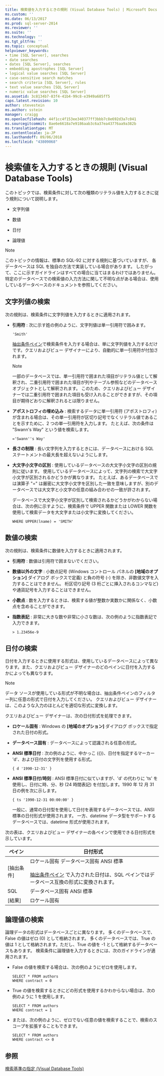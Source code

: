 ```yaml
---
title: 検索値を入力するときの規則 (Visual Database Tools) | Microsoft Docs
ms.custom: ''
ms.date: 06/13/2017
ms.prod: sql-server-2014
ms.reviewer: ''
ms.suite: ''
ms.technology: ''
ms.tgt_pltfrm: ''
ms.topic: conceptual
helpviewer_keywords:
- time [SQL Server], searches
- date searches
- dates [SQL Server], searches
- embedding apostrophes [SQL Server]
- logical value searches [SQL Server]
- case-sensitive search matches
- search criteria [SQL Server], rules
- text value searches [SQL Server]
- numeric value searches [SQL Server]
ms.assetid: 3c8134b7-83f4-41b4-99c8-e3949a685ff5
caps.latest.revision: 10
author: stevestein
ms.author: sstein
manager: craigg
ms.openlocfilehash: 44f1cc4f153ee340377ff3bbb7c8e692d3a7c041
ms.sourcegitcommit: 8ae6e6618a7e9186aab3c6a37ea43776aa9a382b
ms.translationtype: MT
ms.contentlocale: ja-JP
ms.lasthandoff: 09/06/2018
ms.locfileid: "43809068"
---
```

# <a name="rules-for-entering-search-values-visual-database-tools"></a>検索値を入力するときの規則 (Visual Database Tools)
  このトピックでは、検索条件に対して次の種類のリテラル値を入力するときに従う規則について説明します。  
  
-   文字列値  
  
-   数値  
  
-   日付  
  
-   論理値  
  
> [!NOTE]  
>  このトピックの情報は、標準の SQL-92 に対する規則に基づいていますが、 各データベースは SQL を独自の方法で実装している場合があります。 したがって、ここに示すガイドラインはすべての場合に当てはまるわけではありません。 特定のデータベースでの検索値の入力方法に関して不明な点がある場合は、使用しているデータベースのドキュメントを参照してください。  
  
## <a name="searching-on-text-values"></a>文字列値の検索  
 次の規則は、検索条件に文字列値を入力するときに適用されます。  
  
-   **引用符** : 次に示す姓の例のように、文字列値は単一引用符で囲みます。  
  
    ```  
    'Smith'  
    ```  
  
     [抽出条件ペイン](visual-database-tools.md)で検索条件を入力する場合は、単に文字列値を入力するだけです。クエリおよびビュー デザイナーにより、自動的に単一引用符が付加されます。  
  
    > [!NOTE]  
    >  一部のデータベースでは、単一引用符で囲まれた項目がリテラル値として解釈され、二重引用符で囲まれた項目が列やテーブル参照などのデータベース オブジェクトとして解釈されます。 このため、クエリおよびビュー デザイナーでは二重引用符で囲まれた項目も受け入れることができますが、その項目が期待どおりに解釈されるとは限りません。  
  
-   **アポストロフィの埋め込み** : 検索するデータに単一引用符 (アポストロフィ) が含まれる場合は、その単一引用符が区切り記号でなくリテラル値であることを示すために、2 つの単一引用符を入力します。 たとえば、次の条件は "Swann's Way" という値を検索します。  
  
    ```  
    ='Swann''s Way'  
    ```  
  
-   **長さの制限** : 長い文字列を入力するときには、データベースにおける SQL ステートメントの最大長を超えないようにします。  
  
-   **大文字小文字の区別** : 使用しているデータベースの大文字小文字の区別の規則に従います。 使用しているデータベースによって、文字列の検索で大文字小文字が区別されるかどうかが異なります。 たとえば、あるデータベースでは演算子 "=" は厳密に大文字小文字を区別した一致を意味しますが、別のデータベースでは大文字と小文字の任意の組み合わせの一致が許されます。  
  
     データベースで大文字小文字が区別して検索されるかどうかがわからない場合は、次の例に示すように、検索条件で UPPER 関数または LOWER 関数を使用して検索データを大文字または小文字に変換してください。  
  
    ```  
    WHERE UPPER(lname) = 'SMITH'  
    ```  
  
## <a name="searching-on-numeric-values"></a>数値の検索  
 次の規則は、検索条件に数値を入力するときに適用されます。  
  
-   **引用符** : 数値は引用符で囲まないでください。  
  
-   **数値以外の文字** : 小数点記号 (Windows コントロール パネルの **[地域のオプション]** ダイアログ ボックスで定義) と負の符号 (-) を除き、非数値文字を入力することはできません。 桁区切り記号 (3 桁ごとに挿入されるコンマなど) や通貨記号を入力することはできません。  
  
-   **小数点** : 数を入力するときは、検索する値が整数か実数かに関係なく、小数点を含めることができます。  
  
-   **指数表記** : 非常に大きな数や非常に小さな数は、次の例のように指数表記で入力できます。  
  
    ```  
    > 1.23456e-9  
    ```  
  
## <a name="searching-on-dates"></a>日付の検索  
 日付を入力するときに使用する形式は、使用しているデータベースによって異なります。また、クエリおよびビュー デザイナーのどのペインに日付を入力するかによっても異なります。  
  
> [!NOTE]  
>  データ ソースが使用している形式が不明な場合は、抽出条件ペインのフィルター列に任意の形式で日付を入力してください。 クエリおよびビュー デザイナーは、このような入力のほとんどを適切な形式に変換します。  
  
 クエリおよびビュー デザイナーは、次の日付形式を処理できます。  
  
-   **ロケール固有** : Windows の **[地域のオプション]** ダイアログ ボックスで指定された日付の形式。  
  
-   **データベース固有** : データベースによって認識される任意の形式。  
  
-   **ANSI 標準日付** : 次の例のように、中かっこ ({})、日付を指定するマーカー 'd'、および日付の文字列を使用する形式。  
  
    ```  
    { d '1990-12-31' }  
    ```  
  
-   **ANSI 標準日付/時刻** : ANSI 標準日付に似ていますが、'd' の代わりに 'ts' を使用し、日付に時、分、秒 (24 時間表記) を付加します。1990 年 12 月 31 日の例を次に示します。  
  
    ```  
    { ts '1990-12-31 00:00:00' }  
    ```  
  
     一般に、通常の日付型を使用して日付を表現するデータベースでは、ANSI 標準の日付形式が使用されます。 一方、datetime データ型をサポートするデータベースでは、datetime 形式が使用されます。  
  
 次の表は、クエリおよびビュー デザイナーの各ペインで使用できる日付形式を示しています。  
  
|**ペイン**|**日付形式**|  
|--------------|---------------------|  
|[抽出条件]|ロケール固有&#x2028;データベース固有&#x2028;ANSI 標準<br /><br /> [抽出条件ペイン](visual-database-tools.md) で入力された日付は、SQL ペインではデータベース互換の形式に変換されます。|  
|SQL|データベース固有&#x2028;ANSI 標準|  
|[結果]|ロケール固有|  
  
## <a name="searching-on-logical-values"></a>論理値の検索  
 論理データの形式はデータベースごとに異なります。 多くのデータベースで、False の値はゼロ (0) として格納されます。 多くのデータベースでは、True の値は 1 として格納されます。ただし、True の値を -1 として格納するデータベースもあります。 検索条件に論理値を入力するときには、次のガイドラインが適用されます。  
  
-   False の値を検索する場合は、次の例のようにゼロを使用します。  
  
    ```  
    SELECT * FROM authors  
    WHERE contract = 0  
    ```  
  
-   True の値を検索するときにどの形式を使用するかわからない場合は、次の例のように 1 を使用します。  
  
    ```  
    SELECT * FROM authors  
    WHERE contract = 1  
    ```  
  
-   または、次の例のように、ゼロでない任意の値を検索することで、検索のスコープを拡張することもできます。  
  
    ```  
    SELECT * FROM authors  
    WHERE contract <> 0  
    ```  
  
## <a name="see-also"></a>参照  
 [検索基準の指定 (Visual Database Tools)](specify-search-criteria-visual-database-tools.md)  
  
  
